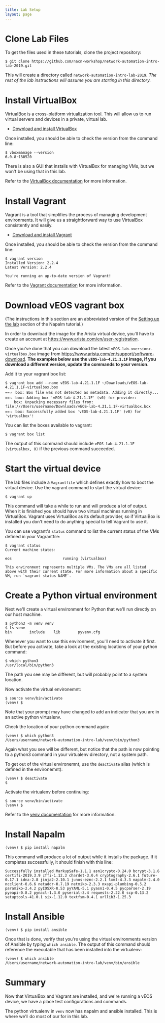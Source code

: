 ```yaml
---
title: Lab Setup
layout: page
---
```


# Clone Lab Files

To get the files used in these tutorials, clone the project repository:

```terminal
$ git clone https://github.com/nacn-workshop/network-automation-intro-lab-2019.git
```

This will create a directory called `network-automation-intro-lab-2019`. *The rest of the lab instructions will assume you are starting in this directory.*

# Install VirtualBox

VirtualBox is a cross-platform virtualization tool. This will allow us to run virtual servers and devices in a private, virtual lab.

  - [Download and install VirtualBox](https://www.virtualbox.org/)

Once installed, you should be able to check the version from the command line:

```terminal
$ vboxmanage --version
6.0.8r130520
```

There is also a GUI that installs with VirtualBox for managing VMs, but we won't be using that in this lab.

Refer to the [VirtualBox documentation](https://www.virtualbox.org/wiki/End-user_documentation) for more information.

# Install Vagrant

Vagrant is a tool that simplifies the process of managing development environments. It will give us a straightforward way to use VirtualBox consistently and easily.

  - [Download and install Vagrant](https://www.vagrantup.com/downloads.html)

Once installed, you should be able to check the version from the command line:

```terminal
$ vagrant version
Installed Version: 2.2.4
Latest Version: 2.2.4

You're running an up-to-date version of Vagrant!
```

Refer to the [Vagrant documentation](https://www.vagrantup.com/docs/index.html) for more information.

# Download vEOS vagrant box

(The instructions in this section are an abbreviated version of the [Setting up the lab](https://napalm.readthedocs.io/en/latest/tutorials/lab.html) section of the Napalm tutorial.)

In order to download the image for the Arista virtual device, you'll have to create an account at <https://www.arista.com/en/user-registration>.

Once you've done that you can download the latest `vEOS-lab-<version>-virtualbox.box` image from <https://www.arista.com/en/support/software-download>. **The examples below use the `vEOS-lab-4.21.1.1F` image, if you download a different version, update the commands to your version.**

Add it to your vagrant box list:

```terminal
$ vagrant box add --name vEOS-lab-4.21.1.1F ~/Downloads/vEOS-lab-4.21.1.1F-virtualbox.box
==﹥ box: Box file was not detected as metadata. Adding it directly...
==﹥ box: Adding box 'vEOS-lab-4.21.1.1F' (v0) for provider:
    box: Unpacking necessary files from: file:///Users/username/Downloads/vEOS-lab-4.21.1.1F-virtualbox.box
==﹥ box: Successfully added box 'vEOS-lab-4.21.1.1F' (v0) for 'virtualbox'!
```

You can list the boxes available to vagrant:

```terminal
$ vagrant box list
```

The output of this command should include `vEOS-lab-4.21.1.1F  (virtualbox, 0)` if the previous command succeeded.

# Start the virtual device

The lab files include a `Vagrantfile` which defines exactly how to boot the virtual device. Use the vagrant command to start the virtual device:

```terminal
$ vagrant up
```

This command will take a while to run and will produce a lot of output. When it is finished you should have two virtual machines running in VirtualBox. Vagrant uses VirtualBox as its default provider, so if VirtualBox is installed you don't need to do anything special to tell Vagrant to use it.

You can use vagrant's `status` command to list the current status of the VMs defined in your Vagrantfile:

```terminal
$ vagrant status
Current machine states:

eos                       running (virtualbox)

This environment represents multiple VMs. The VMs are all listed
above with their current state. For more information about a specific
VM, run `vagrant status NAME`.
```

# Create a Python virtual environment

Next we'll create a virtual environment for Python that we'll run directly on our host machine.

```terminal
$ python3 -m venv venv
$ ls venv
bin        include    lib        pyvenv.cfg
```

Whenever you want to use this environment, you'll need to activate it first. But before you activate, take a look at the existing locations of your python command:

```terminal
$ which python3
/usr/local/bin/python3
```

The path you see may be different, but will probably point to a system location.

Now activate the virtual environemnt:


```terminal
$ source venv/bin/activate
(venv) $
```

Note that your prompt may have changed to add an indicator that you are in an active python virtualenv.

Check the location of your python command again:

```terminal
(venv) $ which python3
/Users/username/network-automation-intro-lab/venv/bin/python3
```

Again what you see will be different, but notice that the path is now pointing to a python3 command in your virtualenv directory, not a system path.

To get out of the virtual environemnt, use the `deactivate` alias (which is defined in the environemnt):

```terminal
(venv) $ deactivate
$
```

Activate the virtualenv before continuing:

```terminal
$ source venv/bin/activate
(venv) $
```

Refer to the [venv documentation](https://docs.python.org/3/library/venv.html) for more information.

# Install Napalm

```terminal
(venv) $ pip install napalm
```

This command will produce a lot of output while it installs the package. If it completes successfully, it should finish with this line:

```terminal
Successfully installed MarkupSafe-1.1.1 asn1crypto-0.24.0 bcrypt-3.1.6 certifi-2019.3.9 cffi-1.12.3 chardet-3.0.4 cryptography-2.6.1 future-0.17.1 idna-2.8 jinja2-2.10.1 junos-eznc-2.2.1 lxml-4.3.3 napalm-2.4.0 ncclient-0.6.6 netaddr-0.7.19 netmiko-2.3.3 nxapi-plumbing-0.5.2 paramiko-2.4.2 pyIOSXR-0.53 pyYAML-5.1 pyasn1-0.4.5 pycparser-2.19 pyeapi-0.8.2 pynacl-1.3.0 pyserial-3.4 requests-2.22.0 scp-0.13.2 setuptools-41.0.1 six-1.12.0 textfsm-0.4.1 urllib3-1.25.3
```

# Install Ansible

```terminal
(venv) $ pip install ansible
```

Once that is done, verify that you're using the virtual environments version of Ansible by typing `which ansible`. The output of this command should reference the executable that has been installed into the virtualenv:

```terminal
(venv) $ which ansible
/Users/username/network-automation-intro-lab/venv/bin/ansible
```

# Summary

Now that VirtualBox and Vagrant are installed, and we're running a vEOS device, we have a place test configurations and commands.

The python virtualenv in `venv` now has napalm and ansible installed. This is where we'll do most of our for in this lab.
